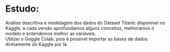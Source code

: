 # Estudo: 
Análise descritiva e modelagem dos dados do Dataset Titanic disponível no Kaggle, a cada versão aprofundamos alguns conceitos, melhoramos o modelo e entendemos melhor as variáveis.<br>
Utilizei o Goggle Colab, pois é possivel importar as bases de dados diretamente do Kaggle por lá.
